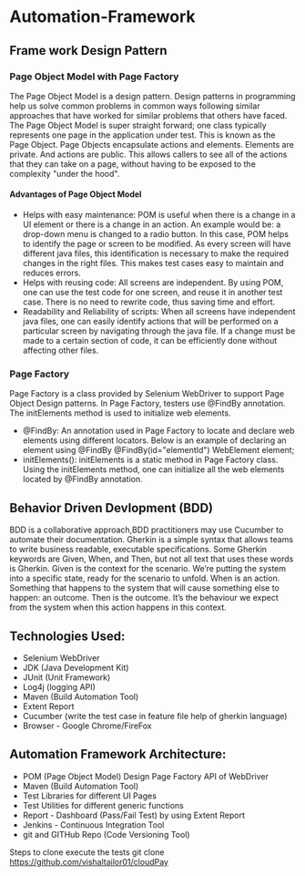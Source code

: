 # Automation-Framework 

## Frame work Design Pattern 
### Page Object Model with Page Factory

The Page Object Model is a design pattern. Design patterns in programming help us solve common problems in common ways following similar approaches that have worked for similar problems that others have faced.
The Page Object Model is super straight forward; one class typically represents one page in the application under test. This is known as the Page Object.
Page Objects encapsulate actions and elements. Elements are private. And actions are public. This allows callers to see all of the actions that they can take on a page, without having to be exposed to the complexity "under the hood".

#### Advantages of Page Object Model

* Helps with easy maintenance: POM is useful when there is a change in a UI element or there is a change in an action. An example would be: a drop-down menu is changed to a radio button. In this case, 
POM helps to identify the page or screen to be modified. As every screen will have different java files, this identification is necessary to make the required changes in the right files. This makes test cases easy to maintain and reduces errors.
* Helps with reusing code: All screens are independent. By using POM, one can use the test code for one screen, and reuse it in another test case. There is no need to rewrite code, thus saving time and effort.
* Readability and Reliability of scripts: When all screens have independent java files, one can easily identify actions that will be performed on a particular screen by navigating through the java file. If a change must be made to a certain section of code, it can be efficiently done without affecting other files.

### Page Factory
Page Factory is a class provided by Selenium WebDriver to support Page Object Design patterns. In Page Factory, testers use @FindBy annotation. The initElements method is used to initialize web elements.
* @FindBy: An annotation used in Page Factory to locate and declare web elements using different locators. Below is an example of declaring an element using @FindBy
@FindBy(id="elementId") WebElement element;
* initElements(): initElements is a static method in Page Factory class. Using the initElements method, one can initialize all the web elements located by @FindBy annotation.

## Behavior Driven Devlopment (BDD)

BDD is a collaborative approach,BDD practitioners may use Cucumber to automate their documentation.
Gherkin is a simple syntax that allows teams to write business readable, executable specifications. 
Some Gherkin keywords are Given, When, and Then, but not all text that uses these words is Gherkin.
Given is the context for the scenario. We’re putting the system into a specific state, ready for the scenario to unfold.
When is an action. Something that happens to the system that will cause something else to happen: an outcome.
Then is the outcome. It’s the behaviour we expect from the system when this action happens in this context.

## Technologies Used:
* Selenium WebDriver
* JDK (Java Development Kit)
* JUnit (Unit Framework) 
* Log4j (logging API) 
* Maven (Build Automation Tool)
* Extent Report
* Cucumber (write the test case in feature file help of gherkin language)
* Browser - Google Chrome/FireFox

## Automation Framework Architecture:
* POM (Page Object Model) Design Page Factory API of WebDriver
* Maven (Build Automation Tool)
* Test Libraries for different UI Pages
* Test Utilities for different generic functions
* Report - Dashboard (Pass/Fail Test) by using Extent Report
* Jenkins - Continuous Integration Tool
* git and GITHub Repo (Code Versioning Tool)

Steps to clone execute the tests git clone https://github.com/vishaltailor01/cloudPay

